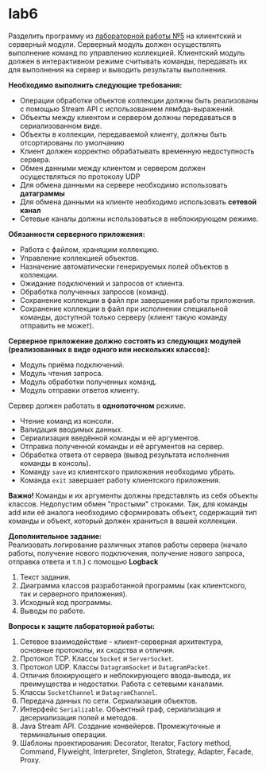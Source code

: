 # lab6
<p>Разделить программу из <a href="#lab5">лабораторной работы №5</a> на клиентский и серверный модули. Серверный модуль должен осуществлять выполнение команд по управлению коллекцией. Клиентский модуль должен в интерактивном режиме считывать команды, передавать их для выполнения на сервер и выводить результаты выполнения.</p>
<p><b>Необходимо выполнить следующие требования:</b></p>
<ul><li>Операции обработки объектов коллекции должны быть реализованы с помощью Stream API с использованием лямбда-выражений.</li><li>Объекты между клиентом и сервером должны передаваться в сериализованном виде.</li><li>Объекты в коллекции, передаваемой клиенту, должны быть отсортированы по умолчанию</li><li>Клиент должен корректно обрабатывать временную недоступность сервера.</li><li>Обмен данными между клиентом и сервером должен осуществляться по протоколу UDP</li><li>Для обмена данными на сервере необходимо использовать <b>датаграммы</b></li><li>Для обмена данными на клиенте необходимо использовать <b>сетевой канал</b></li><li>Сетевые каналы должны использоваться в неблокирующем режиме.</li></ul>
<p></p>
<p><b>Обязанности серверного приложения:</b></p>
<ul><li>Работа с файлом, хранящим коллекцию.</li><li>Управление коллекцией объектов.</li><li>Назначение автоматически генерируемых полей объектов в коллекции.</li><li>Ожидание подключений и запросов от клиента.</li><li>Обработка полученных запросов (команд).</li><li>Сохранение коллекции в файл при завершении работы приложения.</li><li>Сохранение коллекции в файл при исполнении специальной команды, доступной только серверу (клиент такую команду отправить не может).</li></ul>
<b>Серверное приложение должно состоять из следующих модулей (реализованных в виде одного или нескольких классов):</b>
<ul><li>Модуль приёма подключений.</li><li>Модуль чтения запроса.</li><li>Модуль обработки полученных команд.</li><li>Модуль отправки ответов клиенту.</li></ul>
Сервер должен работать в 
<b>однопоточном</b>
 режиме.
 <p></p>
 <ul><li>Чтение команд из консоли.</li><li>Валидация вводимых данных.</li><li>Сериализация введённой команды и её аргументов.</li><li>Отправка полученной команды и её аргументов на сервер.</li><li>Обработка ответа от сервера (вывод результата исполнения команды в консоль).</li><li>Команду <code>save</code> из клиентского приложения необходимо убрать.</li><li>Команда <code>exit</code> завершает работу клиентского приложения.</li></ul>
 <b>Важно! </b>
  Команды и их аргументы должны представлять из себя объекты классов. Недопустим обмен "простыми" строками. Так, для команды add или её аналога необходимо сформировать объект, содержащий тип команды и объект, который должен храниться в вашей коллекции.
  <p></p>
  <p><b>Дополнительное задание: </b><br>Реализовать логирование различных этапов работы сервера (начало работы, получение нового подключения, получение нового запроса, отправка ответа и т.п.) с помощью <b>Logback</b></p>
<ol>
	<li>Текст задания.</li>
	<li>Диаграмма классов разработанной программы (как клиентского, так и серверного приложения).</li>
	<li>Исходный код программы.</li>
	<li>Выводы по работе.</li>
</ol>

<p id="yui_patched_v3_11_0_1_1476149081767_996"><strong id="yui_patched_v3_11_0_1_1476149081767_995">Вопросы к защите лабораторной работы:</strong></p>

<ol>
	<li>Сетевое взаимодействие - клиент-серверная архитектура, основные протоколы, их сходства и отличия.</li>
	<li>Протокол TCP. Классы <code>Socket</code> и <code>ServerSocket</code>.</li>
	<li>Протокол UDP. Классы <code>DatagramSocket</code> и <code>DatagramPacket</code>.</li>
	<li>Отличия блокирующего и неблокирующего ввода-вывода, их преимущества и недостатки. Работа с сетевыми каналами.</li>
	<li>Классы&nbsp;<code>SocketChannel</code> и&nbsp;<code>DatagramChannel</code>.</li>
	<li>Передача данных по сети. Сериализация объектов.</li>
	<li>Интерфейс <code>Serializable</code>. Объектный граф, сериализация и десериализация полей и методов.</li>
	<li>Java Stream API. Создание конвейеров. Промежуточные и терминальные операции.</li>
	<li>Шаблоны проектирования:&nbsp;Decorator, Iterator, Factory method, Command, Flyweight, Interpreter, Singleton, Strategy, Adapter, Facade, Proxy.</li>
</ol>
</div>
</div>
